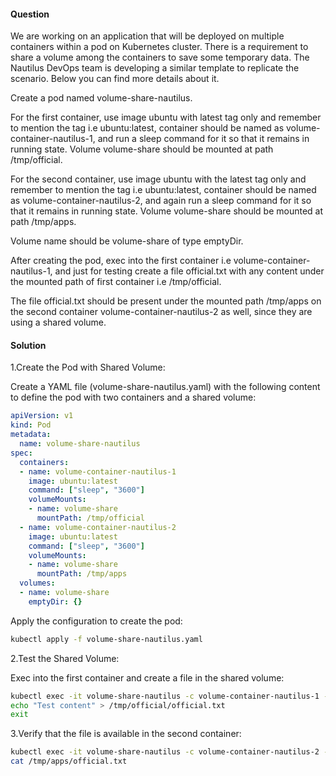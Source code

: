 #### Question
We are working on an application that will be deployed on multiple containers within a pod on Kubernetes cluster. There is a requirement to share a volume among the containers to save some temporary data. The Nautilus DevOps team is developing a similar template to replicate the scenario. Below you can find more details about it.

Create a pod named volume-share-nautilus.

For the first container, use image ubuntu with latest tag only and remember to mention the tag i.e ubuntu:latest, container should be named as volume-container-nautilus-1, and run a sleep command for it so that it remains in running state. Volume volume-share should be mounted at path /tmp/official.

For the second container, use image ubuntu with the latest tag only and remember to mention the tag i.e ubuntu:latest, container should be named as volume-container-nautilus-2, and again run a sleep command for it so that it remains in running state. Volume volume-share should be mounted at path /tmp/apps.

Volume name should be volume-share of type emptyDir.

After creating the pod, exec into the first container i.e volume-container-nautilus-1, and just for testing create a file official.txt with any content under the mounted path of first container i.e /tmp/official.

The file official.txt should be present under the mounted path /tmp/apps on the second container volume-container-nautilus-2 as well, since they are using a shared volume.

#### Solution

1.Create the Pod with Shared Volume:

Create a YAML file (volume-share-nautilus.yaml) with the following content to define the pod with two containers and a shared volume:

```yaml
apiVersion: v1
kind: Pod
metadata:
  name: volume-share-nautilus
spec:
  containers:
  - name: volume-container-nautilus-1
    image: ubuntu:latest
    command: ["sleep", "3600"]
    volumeMounts:
    - name: volume-share
      mountPath: /tmp/official
  - name: volume-container-nautilus-2
    image: ubuntu:latest
    command: ["sleep", "3600"]
    volumeMounts:
    - name: volume-share
      mountPath: /tmp/apps
  volumes:
  - name: volume-share
    emptyDir: {}
```

Apply the configuration to create the pod:
```bash
kubectl apply -f volume-share-nautilus.yaml
```

2.Test the Shared Volume:

Exec into the first container and create a file in the shared volume:

```bash
kubectl exec -it volume-share-nautilus -c volume-container-nautilus-1 -- /bin/bash
echo "Test content" > /tmp/official/official.txt
exit
```

3.Verify that the file is available in the second container:

```bash
kubectl exec -it volume-share-nautilus -c volume-container-nautilus-2 -- /bin/bash
cat /tmp/apps/official.txt
```
